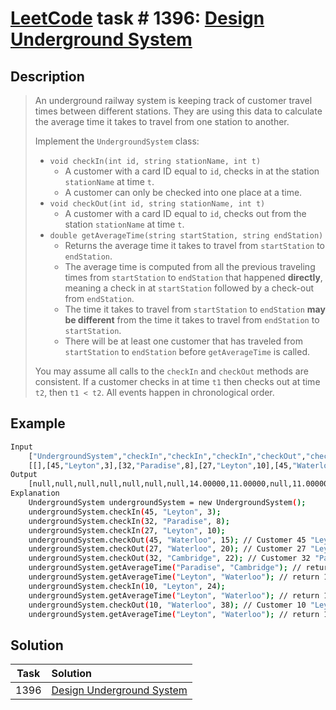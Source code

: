 # [LeetCode][leetcode] task # 1396: [Design Underground System][task]

Description
-----------

> An underground railway system is keeping track of customer travel times between different stations.
> They are using this data to calculate the average time it takes to travel from one station to another.
> 
> Implement the `UndergroundSystem` class:
> * `void checkIn(int id, string stationName, int t)`
>   * A customer with a card ID equal to `id`, checks in at the station `stationName` at time `t`.
>   * A customer can only be checked into one place at a time.
> * `void checkOut(int id, string stationName, int t)`
>   * A customer with a card ID equal to `id`, checks out from the station `stationName` at time `t`.
> * `double getAverageTime(string startStation, string endStation)`
>   * Returns the average time it takes to travel from `startStation` to `endStation`.
>   * The average time is computed from all the previous traveling times from `startStation` to `endStation`
>   that happened **directly**, meaning a check in at `startStation` followed by a check-out from `endStation`.
>   * The time it takes to travel from `startStation` to `endStation` **may be different**
>   from the time it takes to travel from `endStation` to `startStation`.
>   * There will be at least one customer that has traveled from `startStation` to `endStation` before `getAverageTime` is called.
>
> You may assume all calls to the `checkIn` and `checkOut` methods are consistent.
> If a customer checks in at time `t1` then checks out at time `t2`, then `t1 < t2`.
> All events happen in chronological order.

Example
-------

```sh
Input
    ["UndergroundSystem","checkIn","checkIn","checkIn","checkOut","checkOut","checkOut","getAverageTime","getAverageTime","checkIn","getAverageTime","checkOut","getAverageTime"]
    [[],[45,"Leyton",3],[32,"Paradise",8],[27,"Leyton",10],[45,"Waterloo",15],[27,"Waterloo",20],[32,"Cambridge",22],["Paradise","Cambridge"],["Leyton","Waterloo"],[10,"Leyton",24],["Leyton","Waterloo"],[10,"Waterloo",38],["Leyton","Waterloo"]]
Output
    [null,null,null,null,null,null,null,14.00000,11.00000,null,11.00000,null,12.00000]
Explanation
    UndergroundSystem undergroundSystem = new UndergroundSystem();
    undergroundSystem.checkIn(45, "Leyton", 3);
    undergroundSystem.checkIn(32, "Paradise", 8);
    undergroundSystem.checkIn(27, "Leyton", 10);
    undergroundSystem.checkOut(45, "Waterloo", 15); // Customer 45 "Leyton" -> "Waterloo" in 15-3 = 12
    undergroundSystem.checkOut(27, "Waterloo", 20); // Customer 27 "Leyton" -> "Waterloo" in 20-10 = 10
    undergroundSystem.checkOut(32, "Cambridge", 22); // Customer 32 "Paradise" -> "Cambridge" in 22-8 = 14
    undergroundSystem.getAverageTime("Paradise", "Cambridge"); // return 14.00000. One trip "Paradise" -> "Cambridge", (14) / 1 = 14
    undergroundSystem.getAverageTime("Leyton", "Waterloo"); // return 11.00000. Two trips "Leyton" -> "Waterloo", (10 + 12) / 2 = 11
    undergroundSystem.checkIn(10, "Leyton", 24);
    undergroundSystem.getAverageTime("Leyton", "Waterloo"); // return 11.00000
    undergroundSystem.checkOut(10, "Waterloo", 38); // Customer 10 "Leyton" -> "Waterloo" in 38-24 = 14
    undergroundSystem.getAverageTime("Leyton", "Waterloo"); // return 12.00000. Three trips "Leyton" -> "Waterloo", (10 + 12 + 14) / 3 = 12
```

Solution
--------

| Task | Solution                              |
|:----:|:--------------------------------------|
| 1396 | [Design Underground System][solution] |


[leetcode]: <http://leetcode.com/>
[task]: <https://leetcode.com/problems/design-underground-system/>
[solution]: <https://github.com/wellaxis/praxis-leetcode/blob/main/src/main/java/com/witalis/praxis/leetcode/task/h14/p1396/option/Practice.java>
